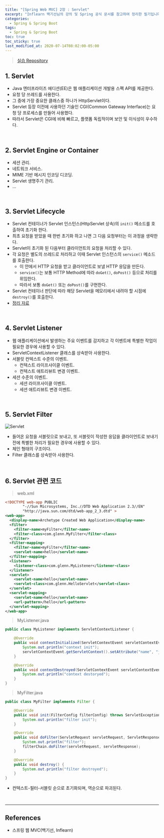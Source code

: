 ```yaml
---
title: "[Spring Web MVC] 2장 : Servlet"
excerpt: "Inflearn 백기선님의 강의 및 Spring 공식 문서를 참고하여 정리한 필기입니다."
categories:
  - Spring & Spring Boot
tags:
  - Spring & Spring Boot
toc: true
toc_sticky: true
last_modified_at: 2020-07-14T08:02:00-05:00
---
```


> [실습 Repository](https://github.com/xlffm3/spring-learning-test/tree/inflearn-mvc)

## 1. Servlet

* Java 엔터프라이즈 에디션(EE)은 웹 애플리케이션 개발용 스펙 API를 제공한다.
* 요청 당 쓰레드를 사용한다.
* 그 중에 가장 중요한 클래스중 하나가 HttpServlet이다.
* Servlet 등장 이전에 사용하던 기술인 CGI(Common Gateway Interface)는 요청 당 프로세스를 만들어 사용했다.
* 따라서 Servlet은 CGI에 비해 빠르고, 플랫폼 독립적이며 보안 및 이식성이 우수하다.

<br>

## 2. Servlet Engine or Container

* 세션 관리.
* 네트워크 서비스.
* MIME 기반 메시지 인코딩 디코딩.
* Servlet 생명주기 관리.
* ...

<br>

## 3. Servlet Lifecycle

* Servlet 컨테이너가 Servlet 인스턴스(HttpServlet 상속)의 `init()` 메소드를 호출하여 초기화 한다.
* 최초 요청을 받았을 때 한번 초기화 하고 나면 그 다음 요청부터는 이 과정을 생략한다.
* Servlet이 초기화 된 다음부터 클라이언트의 요청을 처리할 수 있다.
* 각 요청은 별도의 쓰레드로 처리하고 이때 Servlet 인스턴스의 `service()` 메소드를 호출한다.
  * 이 안에서 HTTP 요청을 받고 클라이언트로 보낼 HTTP 응답을 만든다.
  * `service()`는 보통 HTTP Method에 따라 `doGet()`, `doPost()` 등으로 처리를 위임한다.
  * 따라서 보통 `doGet()` 또는 `doPost()`를 구현한다.
* Servlet 컨테이너 판단에 따라 해당 Servlet을 메모리에서 내려야 할 시점에 `destroy()`를 호출한다.
* [정리 자료](https://smujihoon.tistory.com/167)

<br>

## 4. Servlet Listener

* 웹 애플리케이션에서 발생하는 주요 이벤트를 감지하고 각 이벤트에 특별한 작업이 필요한 경우에 사용할 수 있다.
* ServletContextListener 클래스를 상속받아 사용한다.
* 서블릿 컨텍스트 수준의 이벤트.
	* 컨텍스트 라이프사이클 이벤트.
	* 컨텍스트 애트리뷰트 변경 이벤트.
* 세션 수준의 이벤트.
	* 세션 라이프사이클 이벤트.
	* 세션 애트리뷰트 변경 이벤트.

<br>

## 5. Servlet Filter

![Servlet](https://user-images.githubusercontent.com/56240505/80300470-15675280-87d8-11ea-94d5-511dcae0448b.png)

* 들어온 요청을 서블릿으로 보내고, 또 서블릿이 작성한 응답을 클라이언트로 보내기 전에 특별한 처리가 필요한 경우에 사용할 수 있다.
* 체인 형태의 구조이다.
* Filter 클래스를 상속받아 사용한다.

<br>

## 6. Servlet 관련 코드

> web.xml

```xml
<!DOCTYPE web-app PUBLIC
        "-//Sun Microsystems, Inc.//DTD Web Application 2.3//EN"
        "http://java.sun.com/dtd/web-app_2_3.dtd" >
<web-app>
  <display-name>Archetype Created Web Application</display-name>
  <filter>
    <filter-name>myFilter</filter-name>
    <filter-class>com.glenn.MyFilter</filter-class>
  </filter>
  <filter-mapping>
    <filter-name>myFilter</filter-name>
    <servlet-name>hello</servlet-name>
  </filter-mapping>
  <listener>
    <listener-class>com.glenn.MyListener</listener-class>
  </listener>
  <servlet>
    <servlet-name>hello</servlet-name>
    <servlet-class>com.glenn.HelloServlet</servlet-class>
  </servlet>
  <servlet-mapping>
    <servlet-name>hello</servlet-name>
    <url-pattern>/hello</url-pattern>
  </servlet-mapping>
</web-app>
```

> MyListener.java

```java
public class MyListener implements ServletContextListener {

    @Override
    public void contextInitialized(ServletContextEvent servletContextEvent) {
        System.out.println("context init");
        servletContextEvent.getServletContext().setAttribute("name", "jipark");
    }

    @Override
    public void contextDestroyed(ServletContextEvent servletContextEvent) {
        System.out.println("context destoryed");
    }
}
```

> MyFilter.java

```java
public class MyFilter implements Filter {

    @Override
    public void init(FilterConfig filterConfig) throws ServletException {
        System.out.println("filter init");
    }

    @Override
    public void doFilter(ServletRequest servletRequest, ServletResponse servletResponse, FilterChain filterChain) throws IOException, ServletException {
        System.out.println("filter");
        filterChain.doFilter(servletRequest, servletResponse);
    }

    @Override
    public void destroy() {
        System.out.println("filter destroyed");
    }
}
```

* 컨텍스트-필터-서블릿 순으로 초기화되며, 역순으로 파괴된다.

<br>

---

## References

*	스프링 웹 MVC(백기선, Inflearn)
